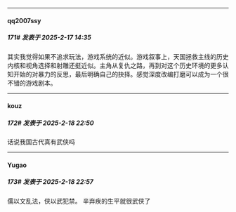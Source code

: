 ﻿
*****

####  qq2007ssy  
##### 171#       发表于 2025-2-17 14:35

其实我觉得如果不追求玩法，游戏系统的近似。游戏叙事上，天国拯救主线的历史内核和视角选择和射雕还挺近似。主角从复仇之路，再到对这个历史环境的更多认知开始的对暴力的反思，最后明确自己的抉择。感觉深度改编打磨可以成为一个很不错的游戏剧本。


*****

####  kouz  
##### 172#       发表于 2025-2-18 22:50

话说我国古代真有武侠吗


*****

####  Yugao  
##### 173#       发表于 2025-2-18 22:57

儒以文乱法，侠以武犯禁。
辛弃疾的生平就很武侠了

